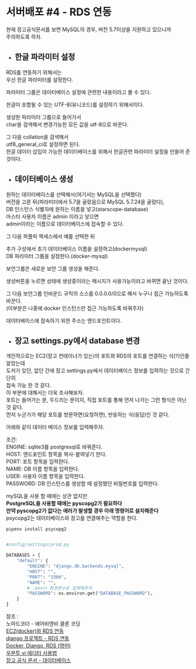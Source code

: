 # 서버배포 #4 - RDS 연동

현재 장고공식문서를 보면 MySQL의 경우, 버전 5.7이상을 지원하고 있으니까  
주의하도록 하자.  


- ## 한글 파라미터 설정

RDS를 연동하기 위해서는  
우선 한글 파라미터를 설정한다.  

파라미터 그룹은 데이터베이스 설정에 관련한 내용이라고 볼 수 있다.  

한글이 포함될 수 있는 UTF-8(유니코드)를 설정하기 위해서이다.  

생성한 파라미터 그룹으로 들어가서  
char을 검색해서 변경가능한 모든 값을 utf-8으로 바꾼다.  

그 다음 collation을 검색해서  
utf8_general_ci로 설정하면 된다.  
한글 데이터 삽입이 가능한 데이터베이스를 위해서 한글관련 파라미터 설정을 만들어 준 것이다.  

- ## 데이터베이스 생성 

원하는 데이터베이스를 선택해서(여기서는 MySQL을 선택했다)  
버전을 고른 뒤(파라미터에서 5.7을 골랐음으로 MySQL 5.7.24을 골랐다),  
DB 인스턴스 식별자에 원하는 이름을 넣고(starscope-database)  
마스터 사용자 이름은 admin 이라고 넣으면  
admin이라는 이름으로 데이터베이스에 접속할 수 있다.  

그 다음 퍼플릭 액세스에서 예를 선택한 뒤  

추가 구성에서 초기 데이터베이스 이름을 설정하고(dockermysql)  
DB 파라미터 그룹을 설정한다.(docker-mysql)  

보안그룹은 새로운 보안 그룹 생성을 해준다.

생성버튼을 누르면 상태에 생성중이라는 메시지가 사용가능이라고 바뀌면 끝난 것이다.  

그 다음 보안그룹 인바운드 규칙의 소스를 0.0.0.0/0으로 해서 누구나 접근 가능하도록 바꾼다.  
(이부분은 나중에 docker 인스턴스만 접근 가능하도록 바꿔주자)  

데이터베이스에 접속하기 위한 주소는 엔드포인트이다.  

- ## 장고 settings.py에서 database 변경

개인적으로는 EC2(장고 컨테이너가 있는)의 포트와 RDS의 포트를 연결하는 식(?)인줄 알았는데  
도커가 있던, 없던 간에 장고 settings.py에서 데이터베이스 정보를 입력하는 것으로 간단히  
접속 가능 한 것 같다.  
이 부분에 대해서는 더욱 조사해보자.  
포트는 들어가는 문, 두드리는 문이지, 직접 포트를 통해 먼저 나가는 그런 형식은 아닌 것 같다.  
먼저 누군가가 해당 포트를 방문하면(요청하면), 반응하는 식(응답)인 것 같다.  

아래와 같이 데이터 베이스 정보를 입력해주자.  

조건:  
ENGINE: sqlite3를 postgresql로 바꿔준다.  
HOST: 엔드포인트 항목을 복사-붙여넣기 한다.  
PORT: 포트 항목을 입력한다.  
NAME: DB 이름 항목을 입력한다.  
USER: 사용자 이름 항목을 입력한다.  
PASSWORD: DB 인스턴스를 생성할 때 설정했던 비밀번호를 입력한다.  

mySQL을 사용 할 때에는 상관 없지만  
**PostgreSQL을 사용할 때에는 pyscopg2가 필요하다**  
**만약 pyscopg2가 없다는 에러가 발생할 경우 아래 명령어로 설치해준다**  
psycopg2는 데이터베이스와 장고를 연결해주는 역할을 한다.  

`pipenv install psycopg2`

```python

#config/settings/prod.py

DATABASES = {
    "default": {
        "ENGINE": "django.db.backends.mysql",
        "HOST": "",
        "PORT": "3306",
        "NAME": "",
        # .env나 환경변수로 입력해주자
        "PASSWORD": os.environ.get("DATABASE_PASSWORD"),
    }
}

```

 

참조 :  
노마드코더 - 에어비앤비 클론 코딩  
[EC2(docker)와 RDS 연동](https://velog.io/@hj8853/Docker%EB%A5%BC-%ED%86%B5%ED%95%9C-AWS-EC2-Server-%EB%B0%B0%ED%8F%AC)  
[django 프로젝트 - RDS 연동](https://nachwon.github.io/django-deploy-5-rds/)  
[Docker, Django, RDS (영어)](https://testdriven.io/blog/django-docker-https-aws/)  
[우분투 vi 에디터 사용법](https://www.leafcats.com/111)  
[장고 공식 문서 - 데이터베이스](https://docs.djangoproject.com/en/3.2/ref/databases/#mysql-notes)  